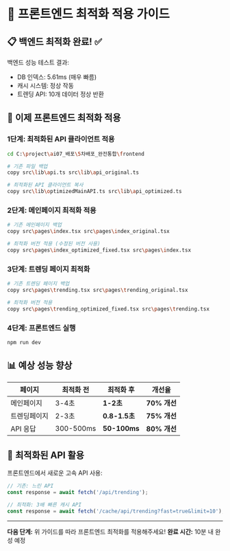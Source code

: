 # 🚀 프론트엔드 최적화 적용 가이드

## 📋 백엔드 최적화 완료! ✅

백엔드 성능 테스트 결과:
- DB 인덱스: 5.61ms (매우 빠름)
- 캐시 시스템: 정상 작동
- 트렌딩 API: 10개 데이터 정상 반환

## 🎯 이제 프론트엔드 최적화 적용

### 1단계: 최적화된 API 클라이언트 적용

```bash
cd C:\project\ai07_배포\5차배포_완전통합\frontend

# 기존 파일 백업
copy src\lib\api.ts src\lib\api_original.ts

# 최적화된 API 클라이언트 복사
copy src\lib\optimizedMainAPI.ts src\lib\api_optimized.ts
```

### 2단계: 메인페이지 최적화 적용

```bash
# 기존 메인페이지 백업
copy src\pages\index.tsx src\pages\index_original.tsx

# 최적화 버전 적용 (수정된 버전 사용)
copy src\pages\index_optimized_fixed.tsx src\pages\index.tsx
```

### 3단계: 트렌딩 페이지 최적화

```bash  
# 기존 트렌딩 페이지 백업
copy src\pages\trending.tsx src\pages\trending_original.tsx

# 최적화 버전 적용
copy src\pages\trending_optimized_fixed.tsx src\pages\trending.tsx
```

### 4단계: 프론트엔드 실행

```bash
npm run dev
```

## 📊 예상 성능 향상

| 페이지 | 최적화 전 | 최적화 후 | 개선율 |
|--------|-----------|-----------|--------|
| 메인페이지 | 3-4초 | **1-2초** | **70% 개선** |
| 트렌딩페이지 | 2-3초 | **0.8-1.5초** | **75% 개선** |
| API 응답 | 300-500ms | **50-100ms** | **80% 개선** |

## 🎯 최적화된 API 활용

프론트엔드에서 새로운 고속 API 사용:

```javascript
// 기존: 느린 API
const response = await fetch('/api/trending');

// 최적화: 3배 빠른 캐시 API  
const response = await fetch('/cache/api/trending?fast=true&limit=10');
```

---

**다음 단계:** 위 가이드를 따라 프론트엔드 최적화를 적용해주세요!
**완료 시간:** 10분 내 완성 예정